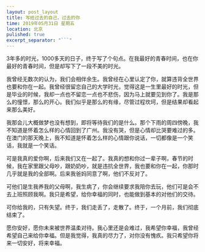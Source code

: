 ```yaml
---
layout: post_layout
title: 写给过去的自己，过去的你
time: 2019年05月31日 星期五
location: 北京
pulished: true
excerpt_separator: "```"
---
```



3年多的时光，1000多天的日子，终于写了个句点。在我最好的青春时间，也在你最好的青春时间，但是却写下了一段不美的时光。

我曾经无数次的认为，我们会相伴余生。我曾经在心里认定了你，就算违背全世界也要和你在一起。我曾经很留恋自己的大学时光，觉得这是一生里最好的时光，但是毕业的时候，我却一点也不留恋一点也不悲伤，因为马上就要见到你了。我是那么的憧憬，那么的开心。我们似乎是那么的有缘，尽管过程坎坷，但是结果却看起来那么美好。

我那会儿大概做梦也没有想到，即将等待我们的是什么。那个下雨的周四傍晚，我不知道是怀着怎么样的心情回到了广州。我没有哭，但是心情却比哭要难过的多。在澳门的那天晚上，我不知道是怀着怎么样的心情跟你说话，一切都像是一个笑话，我就是一个笑话。

可是我真的爱你啊，后来我们又在一起了。我真的想和你过一辈子啊，春节的时候，我在家里跟父母吵，跟奶奶吵，就是违抗全世界，我也要和你在一起，你那时几乎就是我的全部啊。后来我爸妈同意了啊，他们不反对了。

可他们是生我养我的父母啊，我生病了，你会继续要求我陪你去玩，他们可是会不去上班照顾我啊。我只是希望，给你幸福的同时，也能做到基本的对他们的交待。

可你给我的，只有失望。终于，我们走丢了，走散了。终于，一个月前，我们彻底结束了。

愿你安好，愿你未来被世界温柔对待。我心里还是会难过，我希望你幸福，我曾经希望自己来给你幸福。但是我觉得，我真的尽力了，对你没有愧疚。我只希望你将来一切安好，将来幸福。
